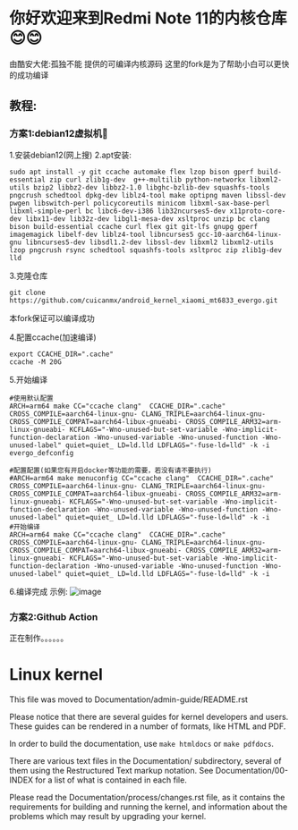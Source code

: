 # 你好欢迎来到Redmi Note 11的内核仓库😊😊
由酷安大佬:孤独不能 提供的可编译内核源码
这里的fork是为了帮助小白可以更快的成功编译

## 教程:

### 方案1:debian12虚拟机💽
1.安装debian12(网上搜)
2.apt安装:

```
sudo apt install -y git ccache automake flex lzop bison gperf build-essential zip curl zlib1g-dev  g++-multilib python-networkx libxml2-utils bzip2 libbz2-dev libbz2-1.0 libghc-bzlib-dev squashfs-tools pngcrush schedtool dpkg-dev liblz4-tool make optipng maven libssl-dev pwgen libswitch-perl policycoreutils minicom libxml-sax-base-perl libxml-simple-perl bc libc6-dev-i386 lib32ncurses5-dev x11proto-core-dev libx11-dev lib32z-dev libgl1-mesa-dev xsltproc unzip bc clang bison build-essential ccache curl flex git git-lfs gnupg gperf imagemagick libelf-dev liblz4-tool libncurses5 gcc-10-aarch64-linux-gnu libncurses5-dev libsdl1.2-dev libssl-dev libxml2 libxml2-utils lzop pngcrush rsync schedtool squashfs-tools xsltproc zip zlib1g-dev lld 
```

3.克隆仓库

```
git clone https://github.com/cuicanmx/android_kernel_xiaomi_mt6833_evergo.git
```
本fork保证可以编译成功

4.配置ccache(加速编译)
```
export CCACHE_DIR=".cache"
ccache -M 20G
```

5.开始编译

```
#使用默认配置
ARCH=arm64 make CC="ccache clang"  CCACHE_DIR=".cache" CROSS_COMPILE=aarch64-linux-gnu- CLANG_TRIPLE=aarch64-linux-gnu- CROSS_COMPILE_COMPAT=aarch64-libux-gnueabi- CROSS_COMPILE_ARM32=arm-linux-gnueabi- KCFLAGS="-Wno-unused-but-set-variable -Wno-implicit-function-declaration -Wno-unused-variable -Wno-unused-function -Wno-unused-label" quiet=quiet_ LD=ld.lld LDFLAGS="-fuse-ld=lld" -k -i  evergo_defconfig

#配置配置(如果您有开启docker等功能的需要，若没有请不要执行)
#ARCH=arm64 make menuconfig CC="ccache clang"  CCACHE_DIR=".cache" CROSS_COMPILE=aarch64-linux-gnu- CLANG_TRIPLE=aarch64-linux-gnu- CROSS_COMPILE_COMPAT=aarch64-libux-gnueabi- CROSS_COMPILE_ARM32=arm-linux-gnueabi- KCFLAGS="-Wno-unused-but-set-variable -Wno-implicit-function-declaration -Wno-unused-variable -Wno-unused-function -Wno-unused-label" quiet=quiet_ LD=ld.lld LDFLAGS="-fuse-ld=lld" -k -i  
#开始编译
ARCH=arm64 make CC="ccache clang"  CCACHE_DIR=".cache" CROSS_COMPILE=aarch64-linux-gnu- CLANG_TRIPLE=aarch64-linux-gnu- CROSS_COMPILE_COMPAT=aarch64-libux-gnueabi- CROSS_COMPILE_ARM32=arm-linux-gnueabi- KCFLAGS="-Wno-unused-but-set-variable -Wno-implicit-function-declaration -Wno-unused-variable -Wno-unused-function -Wno-unused-label" quiet=quiet_ LD=ld.lld LDFLAGS="-fuse-ld=lld" -k -i  

```

6.编译完成
示例:
![image](https://github.com/user-attachments/assets/be3bf50f-bf1d-4643-ab5b-022fa075c92d)


### 方案2:Github Action
正在制作。。。。。。


Linux kernel
============

This file was moved to Documentation/admin-guide/README.rst

Please notice that there are several guides for kernel developers and users.
These guides can be rendered in a number of formats, like HTML and PDF.

In order to build the documentation, use ``make htmldocs`` or
``make pdfdocs``.

There are various text files in the Documentation/ subdirectory,
several of them using the Restructured Text markup notation.
See Documentation/00-INDEX for a list of what is contained in each file.

Please read the Documentation/process/changes.rst file, as it contains the
requirements for building and running the kernel, and information about
the problems which may result by upgrading your kernel.
